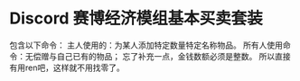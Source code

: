 # Discord 赛博经济模组基本买卖套装
包含以下命令：
主人使用的：为某人添加特定数量特定名称物品。
所有人使用命令：无偿赠与自己已有的物品；
忘了补充一点，金钱数额必须是整数。
所以直接有用ren吧，这样就不用找零了。